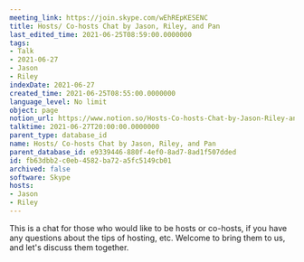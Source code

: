 ```yaml
---
meeting_link: https://join.skype.com/wEhREpKESENC
title: Hosts/ Co-hosts Chat by Jason, Riley, and Pan
last_edited_time: 2021-06-25T08:59:00.0000000
tags:
- Talk
- 2021-06-27
- Jason
- Riley
indexDate: 2021-06-27
created_time: 2021-06-25T08:55:00.0000000
language_level: No limit
object: page
notion_url: https://www.notion.so/Hosts-Co-hosts-Chat-by-Jason-Riley-and-Pan-fb63dbb2c0eb4582ba72a5fc5149cb01
talktime: 2021-06-27T20:00:00.0000000
parent_type: database_id
name: Hosts/ Co-hosts Chat by Jason, Riley, and Pan
parent_database_id: e9339446-880f-4ef0-8ad7-8ad1f507dded
id: fb63dbb2-c0eb-4582-ba72-a5fc5149cb01
archived: false
software: Skype
hosts:
- Jason
- Riley
---
```


This is a chat for those who would like to be hosts or co-hosts, if you have any questions about the tips of hosting, etc. Welcome to bring them to us, and let's discuss them together.

